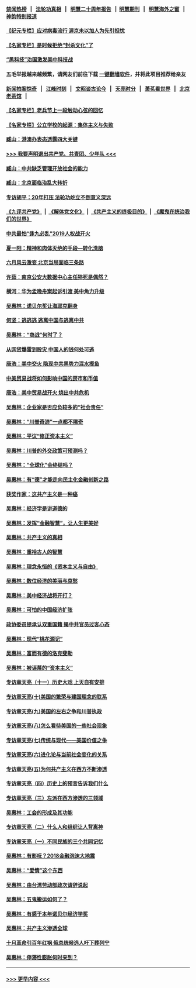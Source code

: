 #### [禁闻热榜](热点新闻.md?=0)  &nbsp;&nbsp;|&nbsp;&nbsp; [法轮功真相](https://github.com/gfw-breaker/truth/blob/master/README.md?=0) &nbsp;&nbsp;|&nbsp;&nbsp; [明慧二十周年报告](https://github.com/gfw-breaker/mh-reports/blob/master/README.md?=0) &nbsp;&nbsp;|&nbsp;&nbsp;[明慧期刊](https://github.com/gfw-breaker/mh-qikan) &nbsp;&nbsp;|&nbsp;&nbsp; [明慧海外之窗](https://github.com/gfw-breaker/mh-news/blob/master/README.md?=0) &nbsp;&nbsp;|&nbsp;&nbsp; [神韵特别报道](https://github.com/gfw-breaker/mh-news/blob/master/shenyun.md?=0)
#### [【纪元专栏】应对病毒流行 渥京未以加人为先引担忧](../pages/nsc423/n11875714.md?t=02240831) 
#### [【名家专栏】是时候拒绝“封杀文化”了](../pages/nsc423/n11814093.md?t=02240831) 
#### [“黑科技”治国激发美中科技战](../pages/nsc423/n11638056.md?t=02240831) 
#### 五毛举报越来越频繁，请网友们前往下载 [一键翻墙软件](https://github.com/gfw-breaker/ssr-accounts)，并将此项目推荐给亲友
#### [新闻拍案惊奇](https://github.com/gfw-breaker/banned-news/blob/master/pages/link4.md) &nbsp;&nbsp;|&nbsp;&nbsp; [江峰时刻](https://github.com/gfw-breaker/banned-news/blob/master/pages/link4.md) &nbsp;&nbsp;|&nbsp;&nbsp; [文昭谈古论今](https://github.com/gfw-breaker/banned-news/blob/master/pages/link4.md) &nbsp;&nbsp;|&nbsp;&nbsp; [天亮时分](https://github.com/gfw-breaker/banned-news/blob/master/pages/link4.md) &nbsp;&nbsp;|&nbsp;&nbsp; [萧茗看世界](https://github.com/gfw-breaker/banned-news/blob/master/pages/link4.md) &nbsp;&nbsp;|&nbsp;&nbsp; [北京老茶馆](https://github.com/gfw-breaker/banned-news/blob/master/pages/link4.md) &nbsp;&nbsp;|&nbsp;&nbsp; 
#### [【名家专栏】老兵节上一段触动心弦的回忆](../pages/nsc423/n11646016.md?t=02240831) 
#### [【名家专栏】公立学校的起源：集体主义与失败](../pages/nsc423/n11601833.md?t=02240831) 
#### [臧山：港澳办表态透露四大关键](../pages/nsc423/n11421628.md?t=02240831) 
#### [>>> 我要声明退出共产党、共青团、少年队 <<<](https://github.com/begood0513/goodnews/blob/master/quit/letter.md) 
#### [臧山：中共缺乏管理开放社会的能力](../pages/nsc423/n11407457.md?t=02240831) 
#### [臧山：北京面临治乱大转折](../pages/nsc423/n11406895.md?t=02240831) 
#### [专访胡平：20年打压 法轮功屹立不倒意义深远](../pages/nsc423/n11398800.md?t=02240831) 
#### [《九评共产党》](https://github.com/begood0513/9ping.md/blob/master/README.md) &nbsp;|&nbsp; [《解体党文化》](../../../../jtdwh.md/blob/master/README.md)  &nbsp;|&nbsp; [《共产主义的终极目的》](../../../../gczydzjmd.md/blob/master/README.md) &nbsp;|&nbsp; [《魔鬼在统治我们的世界》](../../../../mgztzwmdsj.md/blob/master/README.md) 
#### [中共最怕“逢九必乱”2019人权战开火](../pages/nsc423/n11385248.md?t=02240831) 
#### [夏一阳：精神和肉体灭绝的手段—转化洗脑](../pages/nsc423/n11368250.md?t=02240831) 
#### [六月风云激变 北京当局面临三条路](../pages/nsc423/n11313668.md?t=02240831) 
#### [许茹：南京公安大数据中心主任猝死是偶然？](../pages/nsc423/n11064744.md?t=02240831) 
#### [横河：华为孟晚舟案起诉引渡 美中角力升级](../pages/nsc423/n11027230.md?t=02240831) 
#### [吴惠林：诺贝尔奖让海耶克翻身](../pages/nsc423/n10890049.md?t=02240831) 
#### [何坚：逃逃逃 逃离中国与逃离中共](../pages/nsc423/n10592891.md?t=02240831) 
#### [吴惠林：“商战”何时了？](../pages/nsc423/n10573558.md?t=02240831) 
#### [从网贷爆雷到股灾 中国人的钱何处可逃](../pages/nsc423/n10572800.md?t=02240831) 
#### [唐浩：美中交火 隐现中共黑势力混水摸鱼](../pages/nsc423/n10544040.md?t=02240831) 
#### [中美贸易战将如何影响中国的房市和币值](../pages/nsc423/n10543697.md?t=02240831) 
#### [唐浩：美中贸易战开火 烧出中共危机](../pages/nsc423/n10540126.md?t=02240831) 
#### [吴惠林：企业家是否应负较多的“社会责任”](../pages/nsc423/n10535022.md?t=02240831) 
#### [吴惠林：“川普奇迹”一点都不稀奇](../pages/nsc423/n10512808.md?t=02240831) 
#### [吴惠林：平议“修正资本主义”](../pages/nsc423/n10495724.md?t=02240831) 
#### [吴惠林：川普的外交政策可预测吗？](../pages/nsc423/n10462387.md?t=02240831) 
#### [吴惠林：“全球化”会终结吗？](../pages/nsc423/n10452838.md?t=02240831) 
#### [吴惠林：有“德”才能走向民主化金融创新之路](../pages/nsc423/n10432292.md?t=02240831) 
#### [获奖作家：这共产主义是一种癌](../pages/nsc423/n10431541.md?t=02240831) 
#### [吴惠林：经济学是讲道德的](../pages/nsc423/n10398014.md?t=02240831) 
#### [吴惠林：发挥“金融智慧”，让人生更美好](../pages/nsc423/n10375019.md?t=02240831) 
#### [吴惠林：共产主义的真相](../pages/nsc423/n10351394.md?t=02240831) 
#### [吴惠林：重拾古人的智慧](../pages/nsc423/n10337691.md?t=02240831) 
#### [吴惠林：理念永恒的《资本主义与自由》](../pages/nsc423/n10316274.md?t=02240831) 
#### [吴惠林：数位经济的美丽与哀愁](../pages/nsc423/n10292946.md?t=02240831) 
#### [吴惠林：美中经济战将开打？](../pages/nsc423/n10258825.md?t=02240831) 
#### [吴惠林：可怕的中国经济扩张](../pages/nsc423/n10219147.md?t=02240831) 
#### [政协委员提承认双重国籍 揭中共官员过客心态](../pages/nsc423/n10208809.md?t=02240831) 
#### [吴惠林：现代“桃花源记”](../pages/nsc423/n10185234.md?t=02240831) 
#### [吴惠林：富而有德的洛克斐勒](../pages/nsc423/n10142264.md?t=02240831) 
#### [吴惠林：被诬蔑的“资本主义”](../pages/nsc423/n10124816.md?t=02240831) 
#### [专访章天亮（十一）历史大戏 上天自有安排](../pages/nsc423/n10094905.md?t=02240831) 
#### [专访章天亮(十)美国的繁荣与建国理念的联系](../pages/nsc423/n10094899.md?t=02240831) 
#### [专访章天亮(九)美国的左右之争和川普执政](../pages/nsc423/n10094889.md?t=02240831) 
#### [专访章天亮(八)怎么看待美国的一些社会现象](../pages/nsc423/n10094857.md?t=02240831) 
#### [专访章天亮(七)传统与现代——美国价值之争](../pages/nsc423/n10093140.md?t=02240831) 
#### [专访章天亮(六)进化论与当前社会变化的关系](../pages/nsc423/n10092036.md?t=02240831) 
#### [专访章天亮(五)为何共产主义在西方不断渗透](../pages/nsc423/n10083620.md?t=02240831) 
#### [专访章天亮（四）历史上的预言告诉我们什么](../pages/nsc423/n10083606.md?t=02240831) 
#### [专访章天亮（三）左派在西方渗透的三领域](../pages/nsc423/n10081115.md?t=02240831) 
#### [吴惠林：工会的形成及其功能](../pages/nsc423/n10080633.md?t=02240831) 
#### [专访章天亮（二）什么人和组织让人背离神](../pages/nsc423/n10076637.md?t=02240831) 
#### [专访章天亮（一）不同民族的三个共同记忆](../pages/nsc423/n10074188.md?t=02240831) 
#### [吴惠林：有影呒？2018金融泡沫大地震](../pages/nsc423/n10040534.md?t=02240831) 
#### [吴惠林：“爱情”这个东西](../pages/nsc423/n10019423.md?t=02240831) 
#### [吴惠林：由台湾劳动部政次请辞说起](../pages/nsc423/n9979679.md?t=02240831) 
#### [吴惠林：五鬼搬运如何了？](../pages/nsc423/n9925338.md?t=02240831) 
#### [吴惠林：有感于本年诺贝尔经济学奖](../pages/nsc423/n9871883.md?t=02240831) 
#### [吴惠林：共产主义渗透全球](../pages/nsc423/n9812748.md?t=02240831) 
#### [十月革命引百年红祸 俄总统候选人吁下葬列宁](../pages/nsc423/n9810182.md?t=02240831) 
#### [吴惠林：停滞性膨胀何时来到？](../pages/nsc423/n9764136.md?t=02240831) 

----
#### [ >>> 更早内容 <<< ](../indexes/nsc423-earlier.md)
